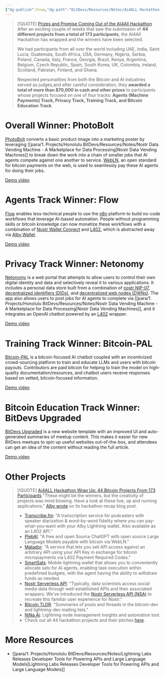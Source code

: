 ```yaml
---
{"dg-publish":true,"dg-path":"BitDevs/Resources/Notes/Ai4ALL Hackathon Wrap Up.md","permalink":"/bit-devs/resources/notes/ai4-all-hackathon-wrap-up/","title":"Ai4ALL Hackathon Wrap Up","tags":["bitdevs, socratic-25, bitcoin, lightning, ai, fedimint, nostr"],"noteIcon":"3","created":"2023-08-19T17:21:30.337-10:00","updated":"2023-08-19T21:27:05.274-10:00"}
---
```




> [!QUOTE] [Prizes and Promise Coming Out of the AI4All Hackathon](https://www.fedi.xyz/blog/prizes-and-promise-coming-out-of-the-ai4all-hackathon)
> After an exciting couple of weeks that saw the submission of **44 different projects from a total of 173 participants**, the AI4All Hackathon has wrapped and the winners have been selected.
> 
> We had participants from all over the world including UAE, India, Saint Lucia, Guatemala, South Africa, USA, Germany, Nigeria, Serbia, Poland, Canada, Italy, France, Georgia, Brazil, Kenya, Argentina, Belgium, Czech Republic, Spain, South Korea, UK, Colombia, Ireland, Scotland, Pakistan, Finland, and Ghana.
> 
> Respected personalities from both the Bitcoin and AI industries served as judges,and after careful consideration, they **awarded a total of more than $70,000 in cash and other prizes** to participants whose projects focused on one of four tracks: **Agents (Machine Payments) Track, Privacy Track, Training Track, and Bitcoin Education Track**.

# Overall Winner: PhotoBolt

[PhotoBolt](https://bolt.fun/project/photobolt?ref=blog.getalby.com) converts a basic product image into a marketing poster by leveraging [[para/1. Projects/Honolulu BitDevs/Resources/Notes/Nostr Data Vending Machine - A Marketplace for Data Processing\|Nostr Data Vending Machines]] to break down the work into a chain of smaller jobs that AI agents compete against one another to service. [WebLN](https://www.webln.guide/?ref=blog.getalby.com), an open standard for bitcoin payments on the web, is used to seamlessly pay these AI agents for doing their jobs.

[Demo video](https://youtu.be/xex9rEsrU5I)

# Agents Track Winner: Flow

[Flow](https://bolt.fun/project/flow?ref=blog.getalby.com) enables less-technical people to use the [n8n](https://n8n.io/?ref=blog.getalby.com) platform to build no-code workflows that leverage AI-based automation. People without programming skills or bitcoin knowledge can now monetize these workflows with a combination of [Nostr Wallet Connect](https://blog.getalby.com/introducing-nostr-wallet-connect/) and [L402](https://github.com/getAlby/n8n-nodes-l402-request?ref=blog.getalby.com), which is abstracted away via [Alby Wallet](https://getalby.com/).

[Demo video](https://vimeo.com/850319178)

# Privacy Track Winner: Netonomy

[Netonomy](https://bolt.fun/project/netonomy?ref=blog.getalby.com) is a web portal that attempts to allow users to control their own digital identity and data and selectively reveal it to various applications. It includes a personal data store built from a combination of [nostr NIP-07](https://github.com/nostr-protocol/nips/blob/master/07.md), [decentralized identifiers (DIDs)](https://www.identity.com/what-are-decentralized-identifiers-dids/), and [decentralized web nodes (DWNs)](https://identity.foundation/decentralized-web-node/spec/). The app also allows users to post jobs for AI agents to complete via [[para/1. Projects/Honolulu BitDevs/Resources/Notes/Nostr Data Vending Machine - A Marketplace for Data Processing\|Nostr Data Vending Machines]], and it integrates an OpenAI chatbot powered by an [L402](https://github.com/getAlby/n8n-nodes-l402-request?ref=blog.getalby.com) wrapper.

[Demo video](https://www.loom.com/share/cfa7055d63a34ccd81e61f7f9cd1113f?sid=c7839871-dfb3-4c8a-af38-aa938fa88750)

# Training Track Winner: Bitcoin-PAL

[Bitcoin-PAL](https://bolt.fun/project/Bitcoin-PAL?ref=blog.getalby.com) is a bitcoin-focused AI chatbot coupled with an incentivized crowd-sourcing platform to train and educate LLMs and users with bitcoin payouts.  Contributors are paid bitcoin for helping to train the model on high-quality documentation/resources, and chatbot users receive responses based on vetted, bitcoin-focused information.

[Demo video](https://youtu.be/i-LUgcZiPEA)

# Bitcoin Education Track Winner: BitDevs Upgraded

[BitDevs Upgraded](https://bolt.fun/project/bitdevsupgrade) is a new website template with an improved UI and auto-generated summaries of meetup content. This makes it easier for new BitDevs meetups to spin up useful websites out-of-the-box, and attendees can get an idea of the content without reading the full article. 

[Demo video](https://ooo.mmhmm.app/z_Y5vDmksVV16yMAuhCNfY?ref=blog.getalby.com)

# Other Projects

> [!QUOTE] [Ai4ALL Hackathon Wrap Up: 44 Bitcoin Projects From 173 Participants](https://www.nobsbitcoin.com/ai4all-hackathon-2023/)
> "These might be the winners, but the creativity of projects was mind blowing. Have a look at these live, up and running applications," [Alby wrote](https://blog.getalby.com/bitcoin-drives-monetization-of-ai/?ref=nobsbitcoin.com) on its hackathon recap blog post.
> - [Transcribe.fm](https://transcribe.fm/?ref=nobsbitcoin.com): "A transcription service for podcasters with speaker diarization & word-by-word fidelity where you can pay-what-you-want with your Alby Lightning wallet. Also available as an L402 API."
> - [PlebAI](https://chat.plebai.com/?ref=nobsbitcoin.com): "A free and open Source ChatGPT with open source Large Language Models payable with bitcoin via WebLN."
> - [Matador](https://github.com/kodylow/matador?ref=nobsbitcoin.com): "A service that lets you sell API access against an arbitrary API using your API Key in exchange for bitcoin micropayments via L402 Payment Required Codes."
> - [SmartSats](https://bolt.fun/project/smart_sats?ref=nobsbitcoin.com): Mobile lightning wallet that allows you to conveniently allocate sats for AI agents, enabling task execution within predefined budgets, with the agent having the ability to withdraw funds as needed.
> - [Nostr Serverless API](https://bolt.fun/story/pitch-nostr-serverless-api--964?ref=nobsbitcoin.com): "Typically, data scientists access social media data through well-established APIs and their associated wrappers. We've introduced the [Nostr Serverless API (NSA)](https://github.com/garyokeeffe/NSA?ref=nobsbitcoin.com) to recreate this familiar user experience for Nostr."
> - [Bitcoin TLDR](https://bolt.fun/project/tldr?ref=nobsbitcoin.com): "Summaries of posts and threads in the bitcoin-dev and lightning-dev mailing lists."
> - [NiNa Ai](https://bolt.fun/project/NiNa?ref=nobsbitcoin.com): Lightning node management insights and automation tool.
> - Check out all 44 hackathon projects and their pitches [here](https://bolt.fun/tournaments/ai4all/projects?ref=blog.getalby.com).

# More Resources
- [[para/1. Projects/Honolulu BitDevs/Resources/Notes/Lightning Labs Releases Developer Tools for Powering APIs and Large Language Models\|Lightning Labs Releases Developer Tools for Powering APIs and Large Language Models]]